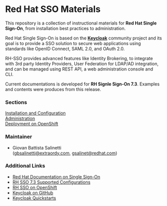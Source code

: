 # Red Hat SSO Materials
This repository is a collection of instructional materials for **Red Hat Single   
Sign-On**, from installation best practices to administration.                       

Red Hat Single Sign-On is based on the [**Keycloak**](https://www.keycloak.org)
community project and its goal is to provide a SSO solution to secure web
applications using standards like OpenID Connect, SAML 2.0, and OAuth 2.0.

RH-SSO provides advanced features like Identity Brokering, to integrate
with 3rd party Identity Providers, User Federation for LDAP/AD integration, and
can be managed using REST API, a web administration console and CLI.

Current documentations is developed for **RH Signle Sign-On 7.3**. Examples and contents were produces from this release.

### Sections
[Installation and Configuration](InstallConfig.md)  
[Administration](Administration.md)  
[Deployment on OpenShift](OpenShiftDeploy.md)

### Maintainer                                                                  
- Giovan Battista Salinetti   
  (gbsalinetti@extraordy.com, gsalinet@redhat.com)                

### Additional Links                                                            
- [Red Hat Documentation on Single Sign-On](https://access.redhat.com/documentation/en-us/red_hat_single_sign-on/7.3/)
- [RH SSO 7.3 Supported Configurations](https://access.redhat.com/articles/2342861#Comp_7_3)
- [RH SSO on OpenShift](https://developers.redhat.com/blog/2019/02/07/red-hat-single-sign-on-give-it-a-try-for-no-cost/)
- [Keycloak on GitHub](https://github.com/keycloak/keycloak)                       
- [Keycloak Quickstarts](https://github.com/keycloak/keycloak-quickstarts)         
